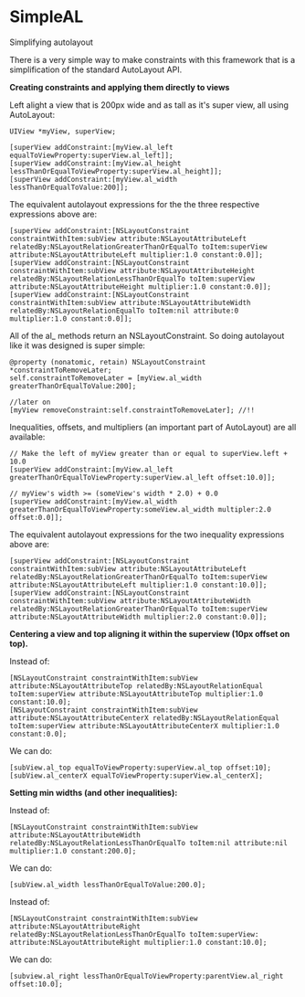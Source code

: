 SimpleAL
========

Simplifying autolayout

There is a very simple way to make constraints with this framework that is a simplification of the standard AutoLayout API.

**Creating constraints and applying them directly to views**

Left alight a view that is 200px wide and as tall as it's super view, all using AutoLayout:

    UIView *myView, superView;

    [superView addConstraint:[myView.al_left equalToViewProperty:superView.al_left]];
    [superView addConstraint:[myView.al_height lessThanOrEqualToViewProperty:superView.al_height]];
    [superView addConstraint:[myView.al_width lessThanOrEqualToValue:200]];

The equivalent autolayout expressions for the the three respective expressions above are:

    [superView addConstraint:[NSLayoutConstraint constraintWithItem:subView attribute:NSLayoutAttributeLeft relatedBy:NSLayoutRelationGreaterThanOrEqualTo toItem:superView attribute:NSLayoutAttributeLeft multiplier:1.0 constant:0.0]];
    [superView addConstraint:[NSLayoutConstraint constraintWithItem:subView attribute:NSLayoutAttributeHeight relatedBy:NSLayoutRelationLessThanOrEqualTo toItem:superView attribute:NSLayoutAttributeHeight multiplier:1.0 constant:0.0]];
    [superView addConstraint:[NSLayoutConstraint constraintWithItem:subView attribute:NSLayoutAttributeWidth relatedBy:NSLayoutRelationEqualTo toItem:nil attribute:0 multiplier:1.0 constant:0.0]];

All of the al_ methods return an NSLayoutConstraint.  So doing autolayout like it was designed is super simple:

    @property (nonatomic, retain) NSLayoutConstraint *constraintToRemoveLater;
    self.constraintToRemoveLater = [myView.al_width greaterThanOrEqualToValue:200];

    //later on
    [myView removeConstraint:self.constraintToRemoveLater]; //!!

Inequalities, offsets, and multipliers (an important part of AutoLayout) are all available:

    // Make the left of myView greater than or equal to superView.left + 10.0
    [superView addConstraint:[myView.al_left greaterThanOrEqualToViewProperty:superView.al_left offset:10.0]];

    // myView's width >= (someView's width * 2.0) + 0.0
    [superView addConstraint:[myView.al_width greaterThanOrEqualToViewProperty:someView.al_width multipler:2.0 offset:0.0]];

The equivalent autolayout expressions for the two inequality expressions above are:

    [superView addConstraint:[NSLayoutConstraint constraintWithItem:subView attribute:NSLayoutAttributeLeft relatedBy:NSLayoutRelationGreaterThanOrEqualTo toItem:superView attribute:NSLayoutAttributeLeft multiplier:1.0 constant:10.0]];
    [superView addConstraint:[NSLayoutConstraint constraintWithItem:subView attribute:NSLayoutAttributeWidth relatedBy:NSLayoutRelationGreaterThanOrEqualTo toItem:superView attribute:NSLayoutAttributeWidth multiplier:2.0 constant:0.0]];

**Centering a view and top aligning it within the superview (10px offset on top).**

Instead of:

    [NSLayoutConstraint constraintWithItem:subView attribute:NSLayoutAttributeTop relatedBy:NSLayoutRelationEqual toItem:superView attribute:NSLayoutAttributeTop multiplier:1.0 constant:10.0];
    [NSLayoutConstraint constraintWithItem:subView attribute:NSLayoutAttributeCenterX relatedBy:NSLayoutRelationEqual toItem:superView attribute:NSLayoutAttributeCenterX multiplier:1.0 constant:0.0];

We can do:

    [subView.al_top equalToViewProperty:superView.al_top offset:10];
    [subView.al_centerX equalToViewProperty:superView.al_centerX];

**Setting min widths (and other inequalities):**

Instead of:

    [NSLayoutConstraint constraintWithItem:subView attribute:NSLayoutAttributeWidth relatedBy:NSLayoutRelationLessThanOrEqualTo toItem:nil attribute:nil multiplier:1.0 constant:200.0];

We can do:

    [subView.al_width lessThanOrEqualToValue:200.0];

Instead of:

    [NSLayoutConstraint constraintWithItem:subView attribute:NSLayoutAttributeRight relatedBy:NSLayoutRelationLessThanOrEqualTo toItem:superView: attribute:NSLayoutAttributeRight multiplier:1.0 constant:10.0];

We can do:

    [subview.al_right lessThanOrEqualToViewProperty:parentView.al_right offset:10.0];

